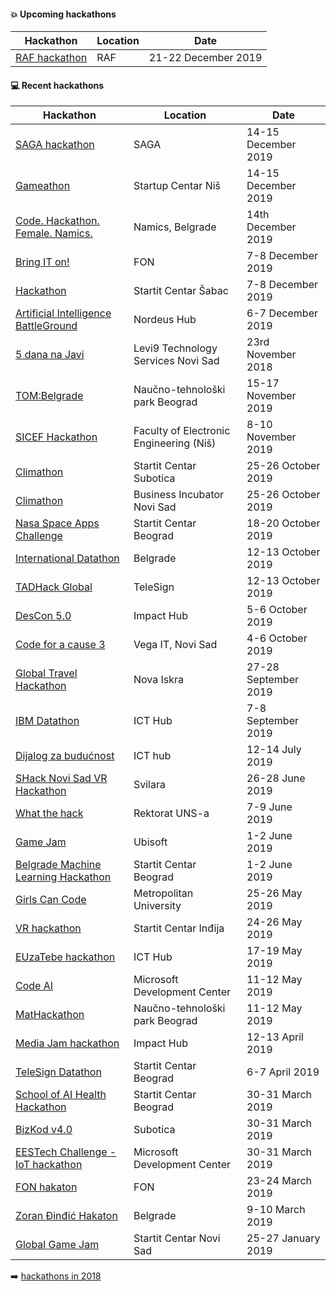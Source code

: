 #### :boom: Upcoming hackathons

| Hackathon | Location | Date |
| --------- | -------- | ---- |
| [RAF hackathon](https://hakaton.raf.edu.rs/prijava) | RAF | 21-22 December 2019 |

#### :computer: Recent hackathons

| Hackathon | Location | Date |
| --------- | -------- | ---- |
| [SAGA hackathon](https://brandnewengineers.rs/2019/11/22/SAGA_najava.html) | SAGA | 14-15 December 2019 |
| [Gameathon](http://www.gameathon.rs/#/) | Startup Centar Niš | 14-15 December 2019 |
| [Code. Hackathon. Female. Namics.](https://namics.com/en/event/female-code-hackathon-2019) | Namics, Belgrade | 14th December 2019 |
| [Bring IT on!](http://hzs.fonis.rs/) | FON | 7-8 December 2019 |
| [Hackathon](https://startit.rs/kreirajte-mobilnu-aplikaciju-za-direktno-ucesce-gradana-sapca-u-izradi-i-realizaciji-gradskih-projekata-hakaton-u-startit-centru-sabac/) | Startit Centar Šabac | 7-8 December 2019 |
| [Artificial Intelligence BattleGround](https://aibg.best.rs) | Nordeus Hub | 6-7 December 2019 |
| [5 dana na Javi](http://www.5dananajavi.com) | Levi9 Technology Services Novi Sad | 23rd November 2018 |
| [TOM:Belgrade](https://www.tombelgrade.org) | Naučno-tehnološki park Beograd | 15-17 November 2019 |
| [SICEF Hackathon](http://hakaton.sicef.info/) | Faculty of Electronic Engineering (Niš) | 8-10 November 2019 |
| [Climathon](https://climathon.climate-kic.org/en/subotica) | Startit Centar Subotica | 25-26 October 2019 |
| [Climathon](https://climathon.climate-kic.org/en/novi-sad) | Business Incubator Novi Sad | 25-26 October 2019 |
| [Nasa Space Apps Challenge](https://2019.spaceappschallenge.org/locations/belgrade) | Startit Centar Beograd | 18-20 October 2019 |
| [International Datathon](https://datathon.eu/global/) | Belgrade | 12-13 October 2019 |
| [TADHack Global](https://tadhack.com/2019/global/belgrade/) | TeleSign | 12-13 October 2019 |
| [DesCon 5.0](https://www.descon.me/2019/) | Impact Hub | 5-6 October 2019 |
| [Code for a cause 3](https://docs.google.com/forms/d/e/1FAIpQLSeiOl8GRwRARHmccSJkf1LntgWdhHBjwgdfVmVW3RtQpkXUfg/viewform) | Vega IT, Novi Sad | 4-6 October 2019 |
| [Global Travel Hackathon](https://www.eventbrite.com/e/global-travel-hackathon-belgrade-edition-tickets-68284501783) | Nova Iskra | 27-28 September 2019 |
| [IBM Datathon](https://datathon.eu/ibm/) | ICT Hub | 7-8 September 2019 |
| [Dijalog za budućnost](https://bfpe.org/hakaton-dijalog-za-buducnost-12-14-jul/) | ICT hub | 12-14 July 2019 |
| [SHack Novi Sad VR Hackathon](https://eu-youthaward.org/shack-novi-sad-2019/) | Svilara | 26-28 June 2019 |
| [What the hack](http://ftnhack.rs/) | Rektorat UNS-a | 7-9 June 2019 |
| [Game Jam](https://startit.rs/napravite-gaming-aplikaciju-tokom-dvadesetcetvorocasovnog-game-jama-pocetkom-juna-u-beogradu/) | Ubisoft | 1-2 June 2019 |
| [Belgrade Machine Learning Hackathon](https://startit.rs/belgrade-machine-learning-hackathon-pocetkom-juna-u-beogradskom-startit-centru/) | Startit Centar Beograd | 1-2 June 2019 |
| [Girls Can Code](http://metlab.rs/hackathon/) | Metropolitan University | 25-26 May 2019 |
| [VR hackathon](https://startit.rs/budite-deo-prvog-hakatona-u-indiji-prijave-otvorene-do-17-maja/) | Startit Centar Inđija | 24-26 May 2019 |
| [EUzaTebe hackathon](http://euhakaton.europa.rs/) | ICT Hub | 17-19 May 2019 |
| [Code AI](https://codeai.lazybrain.org/) | Microsoft Development Center | 11-12 May 2019 |
| [MatHackathon](http://mathack.rs/) | Naučno-tehnološki park Beograd | 11-12 May 2019 |
| [Media Jam hackathon](https://belgrade.impacthub.net/media-jam-hakaton/) | Impact Hub | 12-13 April 2019 |
| [TeleSign Datathon](https://datathon.eu/telesign/) | Startit Centar Beograd | 6-7 April 2019 |
| [School of AI Health Hackathon](https://www.eventbrite.com/e/school-of-ai-health-hackathon-2019-belgrade-serbia-tickets-56859163288) | Startit Centar Beograd | 30-31 March 2019 |
| [BizKod v4.0](http://bizkod.rs/) | Subotica | 30-31 March 2019 |
| [EESTech Challenge - IoT hackathon](https://www.facebook.com/events/266191320968843/) | Microsoft Development Center | 30-31 March 2019 |
| [FON hakaton](http://hakaton.fonis.rs/) | FON | 23-24 March 2019 |
| [Zoran Đinđić Hakaton](http://www.hakatonzorandjindjic.rs/) | Belgrade | 9-10 March 2019 |
| [Global Game Jam](https://globalgamejam.org/2019/jam-sites/startit-centar-novi-sad) | Startit Centar Novi Sad | 25-27 January 2019 |

:arrow_right: [hackathons in 2018](2018.md)
